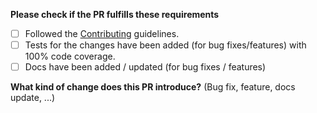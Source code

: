 **Please check if the PR fulfills these requirements**
- [ ] Followed the [Contributing](https://github.com/jaredwray/fastify-fusion/blob/main/CODE_OF_CONDUCT.md) guidelines.
- [ ] Tests for the changes have been added (for bug fixes/features) with 100% code coverage.
- [ ] Docs have been added / updated (for bug fixes / features)

**What kind of change does this PR introduce?** (Bug fix, feature, docs update, ...)
